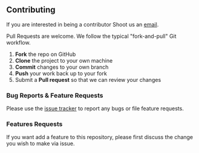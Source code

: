 ## Contributing

If you are interested in being a contributor Shoot us an [email](mailto:hi@nuvops).

Pull Requests are welcome. We follow the typical "fork-and-pull" Git workflow.

 1. **Fork** the repo on GitHub
 2. **Clone** the project to your own machine
 3. **Commit** changes to your own branch
 4. **Push** your work back up to your fork
 5. Submit a **Pull request** so that we can review your changes


### Bug Reports & Feature Requests

Please use the [issue tracker](https://github.com/NuvOps/cloudformation-quickstart/issues) to report any bugs or file feature requests.

### Features Requests

If you want add a feature to this repository, please first discuss the change you wish to make via issue.
